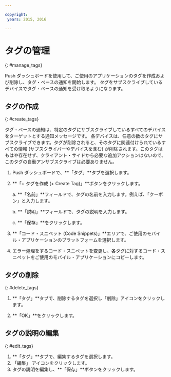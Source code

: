 ```yaml
---

copyright:
 years: 2015, 2016

---
```


# タグの管理
{: #manage_tags}

Push ダッシュボードを使用して、ご使用のアプリケーションのタグを作成および削除し、タグ・ベースの通知を開始します。
タグをサブスクライブしているデバイスでタグ・ベースの通知を受け取るようになります。


## タグの作成
{: #create_tags}

タグ・ベースの通知は、特定のタグにサブスクライブしているすべてのデバイスをターゲットとする通知メッセージです。
各デバイスは、任意の数のタグにサブスクライブできます。タグが削除されると、そのタグに関連付けられているすべての情報 (サブスクライバーやデバイスを含む) が削除されます。このタグはもはや存在せず、クライアント・サイドから必要な追加アクションはないので、このタグの自動アンサブスクライブは必要ありません。

1. Push ダッシュボードで、**「タグ」**タブを選択します。
1. **「+ タグを作成 (+ Create Tag)」**ボタンをクリックします。   

   a. **「名前」**フィールドで、タグの名前を入力します。例えば、「クーポン」と入力します。
   
   b. **「説明」**フィールドで、タグの説明を入力します。
   
   
   c. **「保存」**をクリックします。
   
1. **「コード・スニペット (Code Snippets)」**エリアで、ご使用のモバイル・アプリケーションのプラットフォームを選択します。

1. エラー処理をするコード・スニペットを変更し、各タグに対するコード・スニペットをご使用のモバイル・アプリケーションにコピーします。


## タグの削除
{: #delete_tags}

1. **「タグ」**タブで、削除するタグを選択し「削除」アイコンをクリックします。

1. **「OK」**をクリックします。

## タグの説明の編集
{: #edit_tags}

1. **「タグ」**タブで、編集するタグを選択します。
1. 「編集」 アイコンをクリックします。
1. タグの説明を編集し、**「保存」**ボタンをクリックします。






